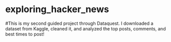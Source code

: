 # exploring_hacker_news

#This is my second guided project through Dataquest. I downloaded a dataset from Kaggle, cleaned it, and analyzed the top posts, comments, and best times to post!
